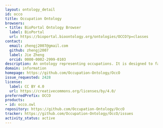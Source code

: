 ```yaml
---
layout: ontology_detail
id: occo
title: Occupation Ontology
browsers:
- title: BioPortal Ontology Browser
  label: BioPortal
  url: https://bioportal.bioontology.org/ontologies/OCCO?p=classes
contact:
  email: zhengj2007@gmail.com
  github: zhengj2007
  label: Jie Zheng
  orcid: 0000-0002-2999-0103
description: An ontology representing occupations. It is designed to facilitate harmonization of existing occupation standards, such as the US Bureau of Labor Statistics Standard Occupational Classification (US SOC), the International Standard Classification of Occupations (ISCO), the UK National Statistics Standard Occupational Classification (UK SOC), and the European Skills, Competences, Qualifications and Occupations (ESCO) of the European Union 2010.
domain: information
homepage: https://github.com/Occupation-Ontology/OccO
issue_requested: 2428
license:
  label: CC BY 4.0
  url: https://creativecommons.org/licenses/by/4.0/
preferredPrefix: OCCO
products:
- id: occo.owl
repository: https://github.com/Occupation-Ontology/OccO
tracker: https://github.com/Occupation-Ontology/OccO/issues
activity_status: active
---
```

